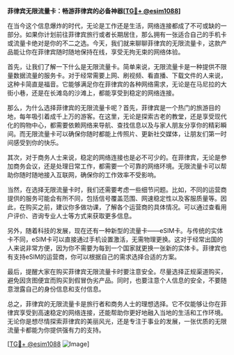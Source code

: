 **菲律宾无限流量卡：畅游菲律宾的必备神器[[TG💪+ @esim1088](https://t.me/s/esim1088)]**

在当今这个信息爆炸的时代，无论是工作还是生活，网络连接都成了不可或缺的一部分。如果你计划前往菲律宾旅行或者长期居住，那么拥有一张适合自己的手机卡或流量卡绝对是你的不二之选。今天，我们就来聊聊菲律宾的无限流量卡，这款产品能让你在菲律宾随时随地保持在线，享受无拘无束的网络体验。

首先，让我们了解一下什么是无限流量卡。简单来说，无限流量卡是一种提供不限量数据流量的服务卡。对于经常需要上网、刷视频、看直播、下载文件的人来说，这种卡简直是福音。它能够满足你在菲律宾的各种网络需求，无论是在马尼拉的大街小巷，还是在长滩岛的沙滩上，都能享受到稳定的网络连接。

那么，为什么选择菲律宾的无限流量卡呢？首先，菲律宾是一个热门的旅游目的地，每年吸引着成千上万的游客。在这里，无论是探索古老的教堂，还是享受现代化的购物中心，都需要依赖网络来导航、查找信息以及与家人朋友分享你的精彩瞬间。而无限流量卡可以确保你随时都能上传照片、更新社交媒体，让朋友们第一时间感受到你的快乐。

其次，对于商务人士来说，稳定的网络连接也是必不可少的。在菲律宾，无论是参加商务会议，还是处理日常工作，都需要一个可靠的网络环境。无限流量卡可以帮助你随时随地接入互联网，确保你的工作效率不受影响。

当然，在选择无限流量卡时，我们还需要考虑一些细节问题。比如，不同的运营商提供的服务可能会有所不同，包括信号覆盖范围、网速稳定性以及客服质量等。因此，在购买之前，建议你多做功课，了解各个运营商的具体情况。可以通过查看用户评价、咨询专业人士等方式来获取更多信息。

另外，随着科技的发展，现在还有一种新型的流量卡——eSIM卡。与传统的实体卡不同，eSIM卡可以直接通过手机设置激活，无需物理更换。这对于经常出国的人来说非常方便，因为你不需要为每到一个国家就更换一张新的实体卡。菲律宾也有支持eSIM的运营商，你可以根据自己的需求选择合适的方案。

最后，提醒大家在购买菲律宾无限流量卡时要注意安全。尽量选择正规渠道购买，避免因贪图便宜而购买到假冒伪劣产品。同时，也要注意个人信息的安全，不要随意泄露自己的身份信息和支付信息。

总之，菲律宾的无限流量卡是旅行者和商务人士的理想选择。它不仅能够让你在菲律宾享受到高速稳定的网络连接，还能帮助你更好地融入当地的生活和工作环境。无论你是想尽情探索菲律宾的美丽风光，还是专注于事业的发展，一张优质的无限流量卡都能为你提供强有力的支持。

[[TG💪+ @esim1088](https://t.me/s/esim1088) ![Image](https://i.postimg.cc/4NQfJmqS/Snipaste-2025-05-13-00-14-12.png)]